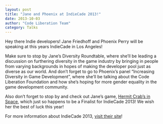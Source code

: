 ```yaml
---
layout: post
title: "Jane and Phoenix at IndieCade 2013!"
date: 2013-10-03
author: "Code Liberation Team"
category: Talks
---
```


Hey there Indie developers! Jane Friedhoff and Phoenix Perry will be speaking at this years IndieCade in Los Angeles!

Make sure to stop by Jane’s Diversity Roundtable, where she’ll be leading a discussion on furthering diversity in the game industry by bringing in people from varying backgrounds in hopes of making the developer pool just as diverse as our world. And don’t forget to go to Phoenix’s panel “Increasing Diversity in Game Development”, where she’ll be talking about the Code Liberation Foundation and how she’s hoping for more gender equality in the game development community.

Also don’t forget to stop by and check out Jane’s game, [Hermit Crab’s in Space](http://goldenrubygames.com/games/hermit-crab-in-space), which just so happens to be a Finalist for IndieCade 2013! We wish her the best of luck this year!

For more information about IndieCade 2013, [visit their site](http://www.indiecade.com/)!
